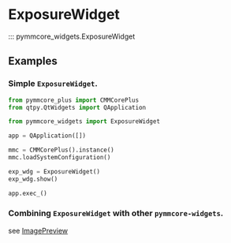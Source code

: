 # ExposureWidget

::: pymmcore_widgets.ExposureWidget

## Examples

### Simple `ExposureWidget`.

```python
from pymmcore_plus import CMMCorePlus
from qtpy.QtWidgets import QApplication

from pymmcore_widgets import ExposureWidget

app = QApplication([])

mmc = CMMCorePlus().instance()
mmc.loadSystemConfiguration()

exp_wdg = ExposureWidget()
exp_wdg.show()

app.exec_()
```

### Combining `ExposureWidget` with other `pymmcore-widgets`.

see [ImagePreview](ImagePreview.md#examples)
